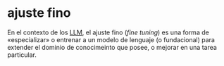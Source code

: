 # ajuste fino

En el contexto de los [LLM](LLM.md), el ajuste fino (*fine tuning*) es una forma de «especializar» o entrenar a un modelo de lenguaje (o fundacional) para extender el dominio de conocimeinto que posee, o mejorar en una tarea particular.
